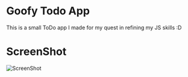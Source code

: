 # Goofy Todo App
This is a small ToDo app I made for my quest in refining my JS skills :D
# ScreenShot
![ScreenShot](https://i.imgur.com/eSZWLiu.png)
